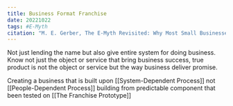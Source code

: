 ```yaml
---
title: Business Format Franchise
date: 20221022
tags: #E-Myth
citation: "M. E. Gerber, The E-Myth Revisited: Why Most Small Businesses Don’t Work and What to Do About It. Harper Collins, 2009."
---
```


Not just lending the name but also give entire system for doing business.
Know not just the object or service that bring business success, true product is not the object or service but the way business deliver promise. 

Creating a business that is built upon [[System-Dependent Process]] not [[People-Dependent Process]] 
building from predictable component that been tested on [[The Franchise Prototype]]